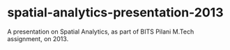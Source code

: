 # spatial-analytics-presentation-2013
A presentation on Spatial Analytics, as part of BITS Pilani M.Tech assignment, on 2013.
